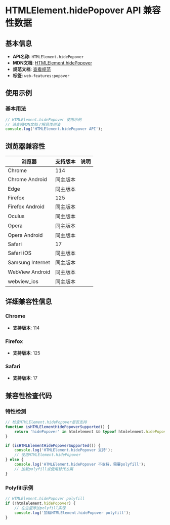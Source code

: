 # HTMLElement.hidePopover API 兼容性数据

## 基本信息

- **API名称**: `HTMLElement.hidePopover`
- **MDN文档**: [HTMLElement.hidePopover](https://developer.mozilla.org/docs/Web/API/HTMLElement/hidePopover)
- **规范文档**: [查看规范](https://html.spec.whatwg.org/multipage/popover.html#dom-hidepopover)
- **标签**: `web-features:popover`

## 使用示例

### 基本用法

```javascript
// HTMLElement.hidePopover 使用示例
// 请查阅MDN文档了解具体用法
console.log('HTMLElement.hidePopover API');
```

## 浏览器兼容性

| 浏览器 | 支持版本 | 说明 |
|--------|----------|------|
| Chrome | 114 |  |
| Chrome Android | 同主版本 |  |
| Edge | 同主版本 |  |
| Firefox | 125 |  |
| Firefox Android | 同主版本 |  |
| Oculus | 同主版本 |  |
| Opera | 同主版本 |  |
| Opera Android | 同主版本 |  |
| Safari | 17 |  |
| Safari iOS | 同主版本 |  |
| Samsung Internet | 同主版本 |  |
| WebView Android | 同主版本 |  |
| webview_ios | 同主版本 |  |

## 详细兼容性信息

### Chrome

- **支持版本**: 114

### Firefox

- **支持版本**: 125

### Safari

- **支持版本**: 17

## 兼容性检查代码

### 特性检测

```javascript
// 检查HTMLElement.hidePopover是否支持
function isHTMLElementHidePopoverSupported() {
    return 'hidePopover' in htmlelement && typeof htmlelement.hidePopover === 'function';
}

if (isHTMLElementHidePopoverSupported()) {
    console.log('HTMLElement.hidePopover 支持');
    // 使用HTMLElement.hidePopover
} else {
    console.log('HTMLElement.hidePopover 不支持，需要polyfill');
    // 加载polyfill或使用替代方案
}
```

### Polyfill示例

```javascript
// HTMLElement.hidePopover polyfill
if (!htmlelement.hidePopover) {
    // 在这里添加polyfill实现
    console.log('加载HTMLElement.hidePopover polyfill');
}
```

